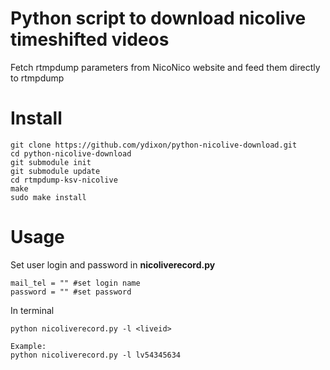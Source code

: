 Python script to download nicolive timeshifted videos
=======================================================
Fetch rtmpdump parameters from NicoNico website and feed them directly to rtmpdump

Install
==============================
```
git clone https://github.com/ydixon/python-nicolive-download.git
cd python-nicolive-download
git submodule init
git submodule update
cd rtmpdump-ksv-nicolive
make
sudo make install
```

Usage
===============================
Set user login and password in **nicoliverecord.py**
```
mail_tel = "" #set login name
password = "" #set password
```

In terminal
```
python nicoliverecord.py -l <liveid>

Example:
python nicoliverecord.py -l lv54345634
```
